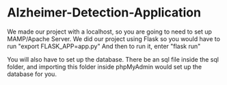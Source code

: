 # Alzheimer-Detection-Application

We made our project with a localhost, so you are going to need to set up MAMP/Apache Server.
We did our project using Flask so you would have to run
"export FLASK_APP=app.py"
And then to run it, enter
"flask run"

You will also have to set up the database. There be an sql file inside the sql folder, and importing this folder inside phpMyAdmin would set up the database for you. 

